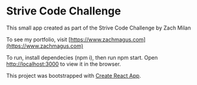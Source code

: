 # Strive Code Challenge

This small app created as part of the Strive Code Challenge by Zach Milan

To see my portfolio, visit [https://www.zachmagus.com](https://www.zachmagus.com)

To run, install dependecies (npm i), then run npm start.
Open [http://localhost:3000](http://localhost:3000) to view it in the browser.

This project was bootstrapped with [Create React App](https://github.com/facebook/create-react-app).